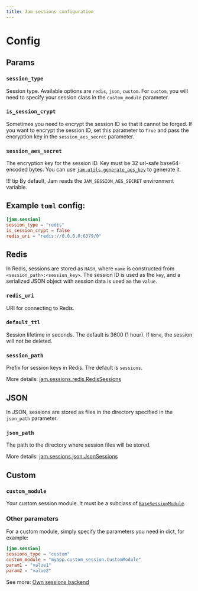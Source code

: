 ```yaml
---
title: Jam sessions configuration
---
```


# Config

## Params

### `session_type`

Session type. Available options are `redis`, `json`, `custom`.
For `custom`, you will need to specify your session class in the `custom_module` parameter.

### `is_session_crypt`
Sometimes you need to encrypt the session ID so that it cannot be forged.
If you want to encrypt the session ID, set this parameter to `True` and pass the encryption key in the `session_aes_secret` parameter.

### `session_aes_secret`
The encryption key for the session ID. Key must be 32 url-safe base64-encoded bytes. 
You can use [`jam.utils.generate_aes_key`](/api/utils/aes/#jam.utils.aes.generate_aes_key) to generate it.

!!! tip
    By default, Jam reads the `JAM_SESSION_AES_SECRET` environment variable.


## Example `toml` config:
```toml
[jam.session]
session_type = "redis"
is_session_crypt = false
redis_uri = "redis://0.0.0.0:6379/0"
```

## Redis

In Redis, sessions are stored as `HASH`, where `name` is constructed from `<session_path>:<session_key>`.
The session ID is used as the `key`, and a serialized JSON object with session data is used as the `value`.

### `redis_uri`
URI for connecting to Redis.

### `default_ttl`
Session lifetime in seconds. The default is 3600 (1 hour). If `None`, the session will not be deleted.

### `session_path`
Prefix for session keys in Redis. The default is `sessions`.

More details: [jam.sessions.redis.RedisSessions](/api/sessions/redis)

## JSON

In JSON, sessions are stored as files in the directory specified in the `json_path` parameter.

### `json_path`
The path to the directory where session files will be stored.

More details: [jam.sessions.json.JsonSessions](/api/sessions/json)

## Custom

### `custom_module`
Your custom session module. It must be a subclass of [`BaseSessionModule`](/api/sessions/base_session_module/).

### Other parameters

For a custom module, simply specify the parameters you need in dict, for example:
```toml
[jam.session]
sessions_type = "custom"
custom_module = "myapp.custom_session.CustomModule"
param1 = "value1"
param2 = "value2"
```

See more: [Own sessions backend](/sessions/own_module/)